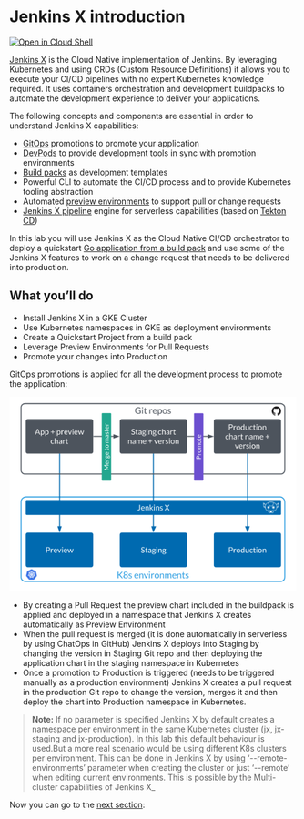 # Jenkins X introduction

[![Open in Cloud Shell](https://gstatic.com/cloudssh/images/open-btn.png)](https://console.cloud.google.com/cloudshell/open?git_repo=https://github.com/dcanadillas/jenkins-x-lab&tutorial=JenkinsXTutorial.md)

[Jenkins X](https://jenkins-x.io/) is the Cloud Native implementation of Jenkins. By leveraging Kubernetes and using CRDs (Custom Resource Definitions) it allows you to execute your CI/CD pipelines with no expert Kubernetes knowledge required. It uses containers orchestration and development buildpacks to automate the development experience to deliver your applications.

The following concepts and components are essential in order to understand Jenkins X capabilities:

* [GitOps](https://www.weave.works/technologies/gitops/) promotions to promote your application
* [DevPods](https://jenkins-x.io/developing/devpods/) to provide development tools in sync with promotion environments
* [Build packs](https://jenkins-x.io/architecture/build-packs/) as development templates
* Powerful CLI to automate the CI/CD process and to provide Kubernetes tooling abstraction
* Automated [preview environments](https://jenkins-x.io/developing/preview/) to support pull or change requests
* [Jenkins X pipeline](https://jenkins-x.io/architecture/jenkins-x-pipelines/) engine for serverless capabilities (based on [Tekton CD](https://cloud.google.com/tekton/))

In this lab you will use Jenkins X as the Cloud Native CI/CD orchestrator to deploy a quickstart [Go application from a build pack](https://github.com/jenkins-x-buildpacks/jenkins-x-kubernetes/tree/master/packs/go) and use some of the Jenkins X features to work on a change request that needs to be delivered into production.

## What you’ll do

* Install Jenkins X in a GKE Cluster
* Use Kubernetes namespaces in GKE as deployment environments
* Create a Quickstart Project from a build pack
* Leverage Preview Environments for Pull Requests
* Promote your changes into Production

GitOps promotions is applied for all the development process to promote the application:

[![GitOps Image](https://raw.githubusercontent.com/dcanadillas/jenkins-x-lab/master/images/JXGitOps.png)](https://raw.githubusercontent.com/dcanadillas/jenkins-x-lab/master/images/JXGitOps.png)

* By creating a Pull Request the preview chart included in the buildpack is applied and deployed in a namespace that Jenkins X creates automatically as Preview Environment
* When the pull request is merged (it is done automatically in serverless by using ChatOps in GitHub) Jenkins X deploys into Staging by changing the version in Staging Git repo and then deploying the application chart in the staging namespace in Kubernetes
* Once a promotion to Production is triggered (needs to be triggered manually as a production environment) Jenkins X creates a pull request in the production Git repo to change the version, merges it and then deploy the chart into Production namespace in Kubernetes.

> **Note:**
> If no parameter is specified Jenkins X by default creates a namespace per environment in the same Kubernetes cluster (jx, jx-staging and jx-production). In this lab this default behaviour is used.But a more real scenario would be using different K8s clusters per environment. This can be done in Jenkins X by using ‘--remote-environments’ parameter when creating the cluster or just ‘--remote’ when editing current environments. This is possible by the Multi-cluster capabilities of Jenkins X_

Now you can go to the [next section](./labs/JXInstall.md):

<!-- [![Setup your environment](https://gstatic.com/cloudssh/images/open-btn.png)](https://console.cloud.google.com/cloudshell/open?git_repo=https://github.com/dcanadillas/jenkins-x-lab&tutorial=labs/JXInstall.md) -->
